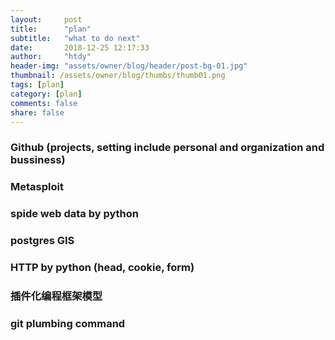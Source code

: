 ```yaml
---
layout:     post
title:      "plan"
subtitle:   "what to do next"
date:       2018-12-25 12:17:33
author:     "htdy"
header-img: "assets/owner/blog/header/post-bg-01.jpg"
thumbnail: /assets/owner/blog/thumbs/thumb01.png
tags: [plan]
category: [plan]
comments: false
share: false
---
```

### Github (projects, setting include personal and organization and bussiness)
### Metasploit
### spide web data by python 
### postgres GIS
### HTTP by python (head, cookie, form)
### 插件化编程框架模型
### git plumbing command
